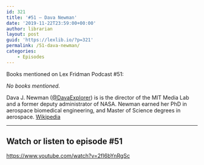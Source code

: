 ```yaml
---
id: 321
title: '#51 – Dava Newman'
date: '2019-11-22T23:59:00+00:00'
author: librarian
layout: post
guid: 'https://lexlib.io/?p=321'
permalink: /51-dava-newman/
categories:
    - Episodes
---
```


Books mentioned on Lex Fridman Podcast #51:

*No books mentioned.*

<!--more-->

Dava J. Newman ([@DavaExplorer](https://twitter.com/DavaExplorer)) is is the director of the MIT Media Lab and a former deputy administrator of NASA. Newman earned her PhD in aerospace biomedical engineering, and Master of Science degrees in aerospace. [Wikipedia](https://en.wikipedia.org/wiki/Dava_Newman)

- - - - - -

## Watch or listen to episode #51

<https://www.youtube.com/watch?v=2fI6bYnRgSc>